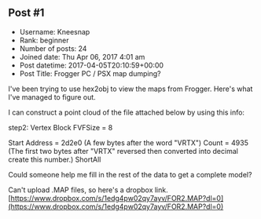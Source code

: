 ## Post #1
- Username: Kneesnap
- Rank: beginner
- Number of posts: 24
- Joined date: Thu Apr 06, 2017 4:01 am
- Post datetime: 2017-04-05T20:10:59+00:00
- Post Title: Frogger PC / PSX map dumping?

I've been trying to use hex2obj to view the maps from Frogger. Here's what I've managed to figure out.

I can construct a point cloud of the file attached below by using this info:

step2: Vertex Block
FVFSize = 8

Start Address = 2d2e0 (A few bytes after the word "VRTX")
Count = 4935 (The first two bytes after "VRTX" reversed then converted into decimal create this number.)
ShortAll

Could someone help me fill in the rest of the data to get a complete model?

Can't upload .MAP files, so here's a dropbox link. [https://www.dropbox.com/s/1edg4pw02qy7ayv/FOR2.MAP?dl=0](https://www.dropbox.com/s/1edg4pw02qy7ayv/FOR2.MAP?dl=0)
